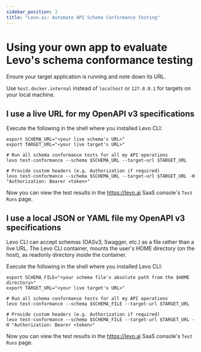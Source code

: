 ```yaml
---
sidebar_position: 2
title: "Levo.ai: Automate API Schema Conformance Testing"
---
```


# Using your own app to evaluate Levo's schema conformance testing

Ensure your target application is running and note down its URL.

Use `host.docker.internal` instead of `localhost` or `127.0.0.1` for targets on your local machine.

## I use a live URL for my OpenAPI v3 specifications
Execute the following in the shell where you installed Levo CLI:

```
export SCHEMA_URL="<your live schema's URL>"
export TARGET_URL="<your live target's URL>"

# Run all schema conformance tests for all my API operations
levo test-conformance --schema $SCHEMA_URL --target-url $TARGET_URL

# Provide custom headers (e.g. Authorization if required)
levo test-conformance --schema $SCHEMA_URL --target-url $TARGET_URL -H "Authorization: Bearer <token>"

```
Now you can view the test results in the https://levo.ai SaaS console's `Test Runs` page.

## I use a local JSON or YAML file my OpenAPI v3 specifications
Levo CLI can accept schemas (OASv3, Swagger, etc.) as a file rather than a live URL. The Levo CLI container, mounts the user's HOME directory (on the host), as readonly directory inside the container.

Execute the following in the shell where you installed Levo CLI:

```
export SCHEMA_FILE="<your schema file's absolute path from the $HOME directory>"
export TARGET_URL="<your live target's URL>"

# Run all schema conformance tests for all my API operations
levo test-conformance --schema $SCHEMA_FILE --target-url $TARGET_URL

# Provide custom headers (e.g. Authorization if required)
levo test-conformance --schema $SCHEMA_FILE --target-url $TARGET_URL -H "Authorization: Bearer <token>"

```
Now you can view the test results in the https://levo.ai SaaS console's `Test Runs` page.
